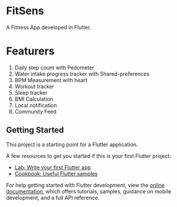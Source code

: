 # FitSens
A Fitness App developed in Flutter. 
# Featurers
1. Daily step count with Pedometer
2. Water intake progress tracker with Shared-preferences
3. BPM Measurement with heart
4. Workout tracker
5. Sleep tracker
6. BMI Calculation
7. Local notification
8. Community Feed
## Getting Started

This project is a starting point for a Flutter application.

A few resources to get you started if this is your first Flutter project:

- [Lab: Write your first Flutter app](https://docs.flutter.dev/get-started/codelab)
- [Cookbook: Useful Flutter samples](https://docs.flutter.dev/cookbook)

For help getting started with Flutter development, view the
[online documentation](https://docs.flutter.dev/), which offers tutorials,
samples, guidance on mobile development, and a full API reference.
